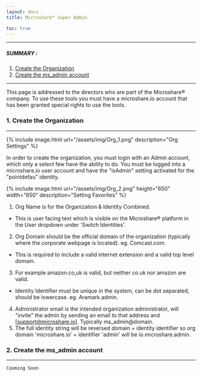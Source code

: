 ```yaml
---
layout: docs
title: Microshare™ Super Admin

toc: true
---
```


---------------------------------------

##### SUMMARY : 

1. [Create the Organization](./#1-create-the-organization)
2. [Create the ms_admin account](./#2-create-the-ms_admin-account)


---------------------------------------

This page is addressed to the directors who are part of the Microshare® company. 
To use these tools you must have a microshare.io account that has been granted special rights to use the tools.

### 1. Create the Organization
---------------------------------------
{% include image.html url="/assets/img/Org_1.png" description="Org Settings" %}

In order to create the organization, you must login with an Admin account, which only a select few have the ability to do. You must be logged into a microshare.io user account and have the "isAdmin" setting activated for the "pointdefau" identity. 

{% include image.html url="/assets/img/Org_2.png" height="650" width="650" description="Setting Favorites" %}

1. Org Name is for the Organization & Identity Combined.   
* This is user facing text which is visible on the Microshare® platform in the User dropdown under 'Switch Identities'. 
2. Org Domain should be the official domain of the organization (typically where the corporate webpage is located). eg. Comcast.com. 
* This is required to include a valid internet extension and a valid top level domain.   
3. For example amazon.co,uk is valid, but neither co.uk nor amazon are valid. 
* Identity Identifier must be unique in the system, can be dot separated, should be lowercase. eg. Aramark.admin. 
4. Administrator email is the intended organization administrator, will "invite" the admin by sending an email to that address and [support@microshare.io]. Typically ms_admin@domain. 
5. The full identity string will be reversed domain + identity identifier so org domain 'microshare.io' + identifier 'admin' will be io.microshare.admin. 


### 2. Create the ms_admin account
---------------------------------------

`Cooming Soon`
